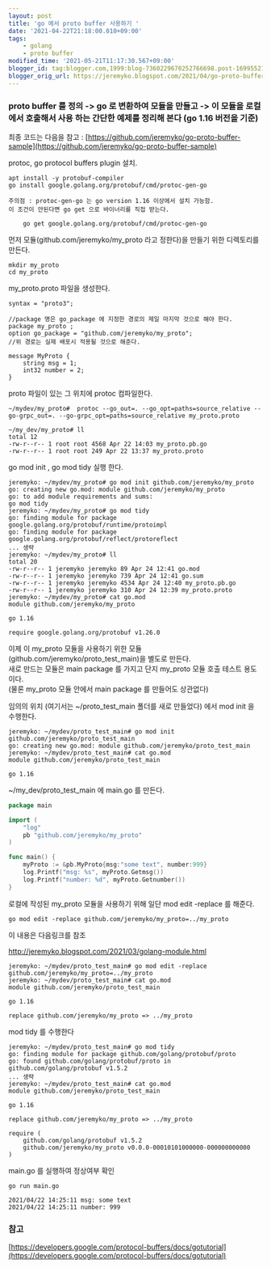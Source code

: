 ```yaml
---
layout: post
title: 'go 에서 proto buffer 사용하기 '
date: '2021-04-22T21:18:00.010+09:00'
tags:
    - golang
    - proto buffer
modified_time: '2021-05-21T11:17:30.567+09:00'
blogger_id: tag:blogger.com,1999:blog-7360229670252766698.post-1699552116637081071
blogger_orig_url: https://jeremyko.blogspot.com/2021/04/go-proto-buffer.html
---
```


<h3> <span style="color:{{site.span_h3_color}}"> 
proto buffer 를 정의 -> go 로 변환하여 모듈을 만들고 -> 이 모듈을 로컬에서 호출해서 사용 하는 간단한 예제를 정리해 본다 (go 1.16 버전을 기준)
</span> </h3>

최종 코드는 다음을 참고 :
[https://github.com/jeremyko/go-proto-buffer-sample](https://github.com/jeremyko/go-proto-buffer-sample)

protoc, go protocol buffers plugin 설치.

    apt install -y protobuf-compiler
    go install google.golang.org/protobuf/cmd/protoc-gen-go

    주의점 : protoc-gen-go 는 go version 1.16 이상에서 설치 가능함.
    이 조건이 안된다면 go get 으로 바이너리를 직접 받는다.

        go get google.golang.org/protobuf/cmd/protoc-gen-go

먼저 모듈(github.com/jeremyko/my_proto 라고 정한다)을 만들기 위한 디렉토리를 만든다.

    mkdir my_proto
    cd my_proto

my_proto.proto 파일을 생성한다.

    syntax = "proto3";

    //package 명은 go_package 에 지정한 경로의 제일 마지막 것으로 해야 한다.
    package my_proto ;
    option go_package = "github.com/jeremyko/my_proto";
    //위 경로는 실제 배포시 적용될 것으로 해준다.

    message MyProto {
        string msg = 1;
        int32 number = 2;
    }

proto 파일이 있는 그 위치에 protoc 컴파일한다.

    ~/mydev/my_proto#  protoc --go_out=. --go_opt=paths=source_relative --go-grpc_out=. --go-grpc_opt=paths=source_relative my_proto.proto

    ~/my_dev/my_proto# ll
    total 12
    -rw-r--r-- 1 root root 4568 Apr 22 14:03 my_proto.pb.go
    -rw-r--r-- 1 root root 249 Apr 22 13:37 my_proto.proto

go mod init , go mod tidy 실행 한다.

    jeremyko: ~/mydev/my_proto# go mod init github.com/jeremyko/my_proto
    go: creating new go.mod: module github.com/jeremyko/my_proto
    go: to add module requirements and sums:
    go mod tidy
    jeremyko: ~/mydev/my_proto# go mod tidy
    go: finding module for package google.golang.org/protobuf/runtime/protoimpl
    go: finding module for package google.golang.org/protobuf/reflect/protoreflect
    ... 생략
    jeremyko: ~/mydev/my_proto# ll
    total 20
    -rw-r--r-- 1 jeremyko jeremyko 89 Apr 24 12:41 go.mod
    -rw-r--r-- 1 jeremyko jeremyko 739 Apr 24 12:41 go.sum
    -rw-r--r-- 1 jeremyko jeremyko 4534 Apr 24 12:40 my_proto.pb.go
    -rw-r--r-- 1 jeremyko jeremyko 310 Apr 24 12:39 my_proto.proto
    jeremyko: ~/mydev/my_proto# cat go.mod
    module github.com/jeremyko/my_proto

    go 1.16

    require google.golang.org/protobuf v1.26.0

이제 이 my_proto 모듈을 사용하기 위한 모듈(github.com/jeremyko/proto_test_main)을 별도로 만든다.  
새로 만드는 모듈은 main package 를 가지고 단지 my_proto 모듈 호출 테스트 용도 이다.  
(물론 my_proto 모듈 안에서 main package 를 만들어도 상관없다)

임의의 위치 (여기서는 ~/proto_test_main 폴더를 새로 만들었다) 에서 mod init 을 수행한다.

    jeremyko: ~/mydev/proto_test_main# go mod init github.com/jeremyko/proto_test_main
    go: creating new go.mod: module github.com/jeremyko/proto_test_main
    jeremyko: ~/mydev/proto_test_main# cat go.mod
    module github.com/jeremyko/proto_test_main

    go 1.16

~/my_dev/proto_test_main 에 main.go 를 만든다.

```go
package main

import (
    "log"
    pb "github.com/jeremyko/my_proto"
)

func main() {
    myProto := &pb.MyProto{msg:"some text", number:999}
    log.Printf("msg: %s", myProto.Getmsg())
    log.Printf("number: %d", myProto.Getnumber())
}
```

로컬에 작성된 my_proto 모듈을 사용하기 위해 일단 mod edit -replace 를 해준다.

    go mod edit -replace github.com/jeremyko/my_proto=../my_proto

이 내용은 다음링크를 참조

http://jeremyko.blogspot.com/2021/03/golang-module.html

    jeremyko: ~/mydev/proto_test_main# go mod edit -replace  github.com/jeremyko/my_proto=../my_proto
    jeremyko: ~/mydev/proto_test_main# cat go.mod
    module github.com/jeremyko/proto_test_main

    go 1.16

    replace github.com/jeremyko/my_proto => ../my_proto

mod tidy 를 수행한다

    jeremyko: ~/mydev/proto_test_main# go mod tidy
    go: finding module for package github.com/golang/protobuf/proto
    go: found github.com/golang/protobuf/proto in github.com/golang/protobuf v1.5.2
    ... 생략
    jeremyko: ~/mydev/proto_test_main# cat go.mod
    module github.com/jeremyko/proto_test_main

    go 1.16

    replace github.com/jeremyko/my_proto => ../my_proto

    require (
        github.com/golang/protobuf v1.5.2
        github.com/jeremyko/my_proto v0.0.0-00010101000000-000000000000
    )

main.go 를 실행하여 정상여부 확인

    go run main.go

    2021/04/22 14:25:11 msg: some text
    2021/04/22 14:25:11 number: 999

<h3> <span style="color:{{site.span_h3_color}}"> 
참고
</span> </h3>

[https://developers.google.com/protocol-buffers/docs/gotutorial](https://developers.google.com/protocol-buffers/docs/gotutorial)
